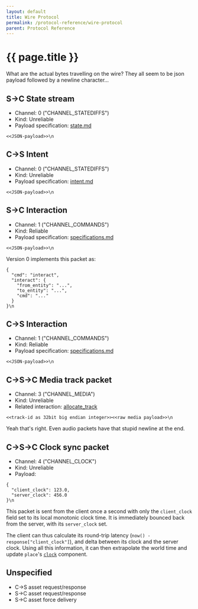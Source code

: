 ```yaml
---
layout: default
title: Wire Protocol
permalink: /protocol-reference/wire-protocol
parent: Protocol Reference
---
```


# {{ page.title }}

What are the actual bytes travelling on the wire? They all seem to be json payload followed by a newline character...

## S->C State stream

- Channel: 0 ("CHANNEL_STATEDIFFS")
- Kind: Unreliable
- Payload specification: [state.md](state.md)

```
<<JSON-payload>>\n
```

## C->S Intent

- Channel: 0 ("CHANNEL_STATEDIFFS")
- Kind: Unreliable
- Payload specification: [intent.md](intent.md)

```
<<JSON-payload>>\n
```

## S->C Interaction

- Channel: 1 ("CHANNEL_COMMANDS")
- Kind: Reliable
- Payload specification: [specifications.md](https://github.com/alloverse/docs/blob/master/specifications/README.md#entity-to-entity-interaction-requestresponsepubsub)

```
<<JSON-payload>>\n
```

Version 0 implements this packet as:

```
{
  "cmd": "interact",
  "interact": {
    "from_entity": "...",
    "to_entity": "...",
    "cmd": "..."
  }
}\n
```

## C->S Interaction

- Channel: 1 ("CHANNEL_COMMANDS")
- Kind: Reliable
- Payload specification: [specifications.md](https://github.com/alloverse/docs/blob/master/specifications/README.md#entity-to-entity-interaction-requestresponsepubsub)

```
<<JSON-payload>>\n
```

## C->S->C Media track packet

- Channel: 3 ("CHANNEL_MEDIA")
- Kind: Unreliable
- Related interaction: [allocate_track](https://github.com/alloverse/docs/blob/master/specifications/interactions.md#entity_wishes_to_transmit_live_media)

```
<<track-id as 32bit big endian integer>><<raw media payload>>\n
```

Yeah that's right. Even audio packets have
that stupid newline at the end.

## C->S->C Clock sync packet

- Channel: 4 ("CHANNEL_CLOCK")
- Kind: Unreliable
- Payload:

```
{
  "client_clock": 123.0,
  "server_clock": 456.0
}\n
```

This packet is sent from the client once a second with only the `client_clock` field set to its local monotonic clock time.
It is immediately bounced back from the server, with its `server_clock` set.

The client can thus calculate its round-trip latency (`now() - response["client_clock"]`), and delta
between its clock and the server clock. Using all this information, it can then extrapolate the world
time and update `place`'s [`clock`](https://github.com/alloverse/docs/blob/master/specifications/components.md#clock)
component.

## Unspecified

- C->S asset request/response
- S->C asset request/response
- S->C asset force delivery

